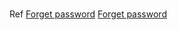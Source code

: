 # 



Ref
[Forget password](https://www.baeldung.com/spring-security-registration-i-forgot-my-password)
[Forget password](https://www.codebyamir.com/blog/forgot-password-feature-with-java-and-spring-boot)